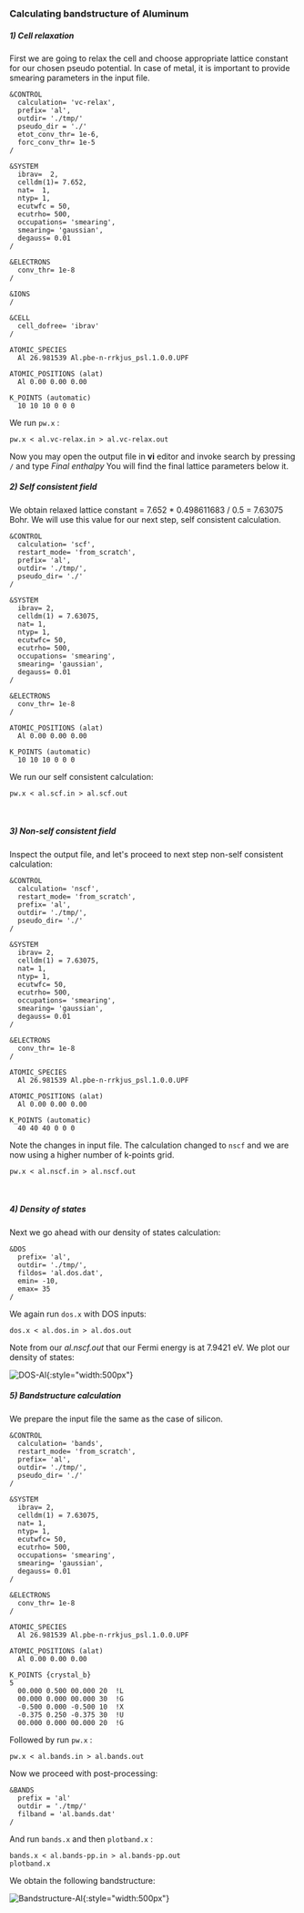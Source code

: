 ### Calculating bandstructure of Aluminum 

##### 1) Cell relaxation 
First we are going to relax the cell and choose appropriate lattice constant for our chosen pseudo potential. In case of metal, it is important to provide smearing parameters in the input file. 

``` 
&CONTROL
  calculation= 'vc-relax',
  prefix= 'al',
  outdir= './tmp/'
  pseudo_dir = './'
  etot_conv_thr= 1e-6,
  forc_conv_thr= 1e-5
/

&SYSTEM
  ibrav=  2,
  celldm(1)= 7.652,
  nat=  1,
  ntyp= 1,
  ecutwfc = 50,
  ecutrho= 500,
  occupations= 'smearing',
  smearing= 'gaussian',
  degauss= 0.01
/

&ELECTRONS
  conv_thr= 1e-8
/

&IONS
/

&CELL
  cell_dofree= 'ibrav'
/

ATOMIC_SPECIES
  Al 26.981539 Al.pbe-n-rrkjus_psl.1.0.0.UPF

ATOMIC_POSITIONS (alat)
  Al 0.00 0.00 0.00

K_POINTS (automatic)
  10 10 10 0 0 0
```
We run `pw.x` : 
```
pw.x < al.vc-relax.in > al.vc-relax.out 
```
Now you may open the output file in **vi** editor and invoke search by pressing `/` and type *Final enthalpy* You will find the final lattice parameters below it. 
<br>

##### 2) Self consistent field 
We obtain relaxed lattice constant = 7.652 * 0.498611683 / 0.5 = 7.63075 Bohr. We will use this value for our next step, self consistent calculation. 

```
&CONTROL
  calculation= 'scf',
  restart_mode= 'from_scratch',
  prefix= 'al',
  outdir= './tmp/',
  pseudo_dir= './'
/

&SYSTEM
  ibrav= 2,
  celldm(1) = 7.63075,
  nat= 1,
  ntyp= 1,
  ecutwfc= 50,
  ecutrho= 500,
  occupations= 'smearing',
  smearing= 'gaussian',
  degauss= 0.01
/

&ELECTRONS
  conv_thr= 1e-8
/

ATOMIC_POSITIONS (alat)
  Al 0.00 0.00 0.00

K_POINTS (automatic)
  10 10 10 0 0 0
```
We run our self consistent calculation: 
``` 
pw.x < al.scf.in > al.scf.out 
```
<br>

##### 3) Non-self consistent field 
Inspect the output file, and let's proceed to next step non-self consistent calculation: 
```
&CONTROL
  calculation= 'nscf',
  restart_mode= 'from_scratch',
  prefix= 'al',
  outdir= './tmp/',
  pseudo_dir= './'
/

&SYSTEM
  ibrav= 2,
  celldm(1) = 7.63075,
  nat= 1,
  ntyp= 1,
  ecutwfc= 50,
  ecutrho= 500,
  occupations= 'smearing',
  smearing= 'gaussian',
  degauss= 0.01
/

&ELECTRONS
  conv_thr= 1e-8
/

ATOMIC_SPECIES
  Al 26.981539 Al.pbe-n-rrkjus_psl.1.0.0.UPF

ATOMIC_POSITIONS (alat)
  Al 0.00 0.00 0.00

K_POINTS (automatic)
  40 40 40 0 0 0
``` 
Note the changes in input file. The calculation changed to `nscf` and we are now using a higher number of k-points grid. 
```
pw.x < al.nscf.in > al.nscf.out 
```
<br>

##### 4) Density of states
Next we go ahead with our density of states calculation: 
```
&DOS 
  prefix= 'al', 
  outdir= './tmp/', 
  fildos= 'al.dos.dat', 
  emin= -10, 
  emax= 35 
/ 
```
We again run `dos.x` with DOS inputs: 
```
dos.x < al.dos.in > al.dos.out 
```
Note from our *al.nscf.out* that our Fermi energy is at 7.9421 eV. We plot our density of states: 

![DOS-Al](../img/dos-al.png){:style="width:500px"} 
<br>

##### 5) Bandstructure calculation 
We prepare the input file the same as the case of silicon. 
```
&CONTROL
  calculation= 'bands',
  restart_mode= 'from_scratch',
  prefix= 'al',
  outdir= './tmp/',
  pseudo_dir= './'
/

&SYSTEM
  ibrav= 2,
  celldm(1) = 7.63075,
  nat= 1,
  ntyp= 1,
  ecutwfc= 50,
  ecutrho= 500,
  occupations= 'smearing',
  smearing= 'gaussian',
  degauss= 0.01
/

&ELECTRONS
  conv_thr= 1e-8
/

ATOMIC_SPECIES
  Al 26.981539 Al.pbe-n-rrkjus_psl.1.0.0.UPF

ATOMIC_POSITIONS (alat)
  Al 0.00 0.00 0.00

K_POINTS {crystal_b}
5
  00.000 0.500 00.000 20  !L
  00.000 0.000 00.000 30  !G
  -0.500 0.000 -0.500 10  !X
  -0.375 0.250 -0.375 30  !U
  00.000 0.000 00.000 20  !G
``` 
Followed by run `pw.x` : 
```
pw.x < al.bands.in > al.bands.out 
``` 
Now we proceed with post-processing: 
``` 
&BANDS
  prefix = 'al'
  outdir = './tmp/'
  filband = 'al.bands.dat'
/
```
And run `bands.x` and then `plotband.x` : 
``` 
bands.x < al.bands-pp.in > al.bands-pp.out 
plotband.x
``` 
We obtain the following bandstructure: 

![Bandstructure-Al](../img/band-al.png){:style="width:500px"} 
